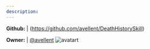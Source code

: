 ```yaml
---
description: 
---
```



**Github:** | (https://github.com/avellent/DeathHistorySkill)

**Owner:** | [@avellent](https://github.com/avellent) ![avatart](https://avatars3.githubusercontent.com/u/40453042?v=4)

